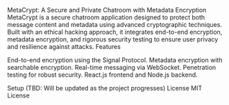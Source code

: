MetaCrypt: A Secure and Private Chatroom with Metadata Encryption
MetaCrypt is a secure chatroom application designed to protect both message content and metadata using advanced cryptographic techniques. Built with an ethical hacking approach, it integrates end-to-end encryption, metadata encryption, and rigorous security testing to ensure user privacy and resilience against attacks.
Features

End-to-end encryption using the Signal Protocol.
Metadata encryption with searchable encryption.
Real-time messaging via WebSocket.
Penetration testing for robust security.
React.js frontend and Node.js backend.

Setup
(TBD: Will be updated as the project progresses)
License
MIT License

